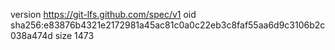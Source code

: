 version https://git-lfs.github.com/spec/v1
oid sha256:e83876b4321e2172981a45ac81c0a0c22eb3c8faf55aa6d9c3106b2c038a474d
size 1473
